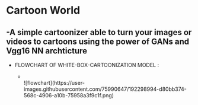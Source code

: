 # Cartoon World
 ## -A simple cartoonizer able to turn your images or videos to cartoons using the power of GANs and Vgg16 NN archticture


<ul>
<li> FLOWCHART OF WHITE-BOX-CARTOONIZATION MODEL :</li>
<ul>
<li>   </li>
![flowchart](https://user-images.githubusercontent.com/75990647/192298994-d80bb374-568c-4906-a10b-75958a3f9c1f.png)
